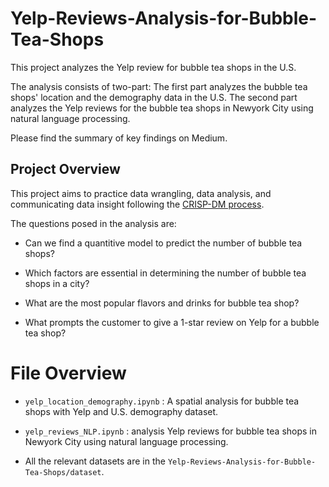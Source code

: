 # Yelp-Reviews-Analysis-for-Bubble-Tea-Shops

This project analyzes the Yelp review for bubble tea shops in the U.S. 

The analysis consists of two-part: The first part analyzes the bubble tea shops' location and the demography data in the U.S. The second part analyzes the Yelp reviews for the bubble tea shops in Newyork City using natural language processing.

Please find the summary of key findings on Medium.

## Project Overview
This project aims to practice data wrangling, data analysis, and communicating data insight following the [CRISP-DM process](https://en.wikipedia.org/wiki/Cross-industry_standard_process_for_data_mining).

The questions posed in the analysis are:

- Can we find a quantitive model to predict the number of bubble tea shops?

- Which factors are essential in determining the number of bubble tea shops in a city?

- What are the most popular flavors and drinks for bubble tea shop?

- What prompts the customer to give a 1-star review on Yelp for a bubble tea shop?

# File Overview
- `yelp_location_demography.ipynb` : A spatial analysis for bubble tea shops with Yelp and U.S. demography dataset.

- `yelp_reviews_NLP.ipynb` : analysis Yelp reviews for bubble tea shops in Newyork City using natural language processing.

- All the relevant datasets are in the `Yelp-Reviews-Analysis-for-Bubble-Tea-Shops/dataset`.
 
